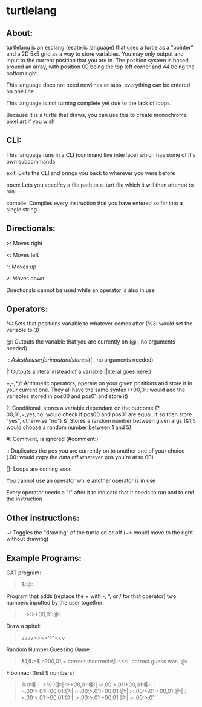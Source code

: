# turtlelang
## About:
turtlelang is an esolang (esoteric language) that uses a turtle as a "pointer" and a 2D 5x5 grid as a way to store variables. You may only output and input to the current position that you are in. The position system is based around an array, with position 00 being the top left corner and 44 being the bottom right.

This language does not need newlines or tabs, everything can be entered on one line

This language is not turning complete yet due to the lack of loops. 

Because it is a turtle that draws, you can use this to create monochrome pixel art if you wish

## CLI:
This language runs in a CLI (command line interface) which has some of it's own subcommands

exit: Exits the CLI and brings you back to wherever you were before

open: Lets you specifcy a file path to a .turt file which it will then attempt to run

compile: Compiles every instruction that you have entered so far into a single string

## Directionals:
\>: Moves right

<: Moves left

^: Moves up

v: Moves down

Directionals cannot be used while an operator is also in use

## Operators:
%: Sets that positions variable to whatever comes after (%3: would set the variable to 3)

@: Outputs the variable that you are currently on (@:, no arguments needed)

$: Asks the user for input and stores it ($:, no arguments needed)

|: Outputs a literal instead of a variable (|literal goes here:)

+,-,\*,/: Arithmetic operators, operate on your given positions and store it in your current one. They all have the same syntax (+00,01: would add the variables stored in pos00 and pos01 and store it)

?: Conditional, stores a variable dependant on the outcome (?00,01,=,yes,no: would check if pos00 and pos01 are equal, if so then store "yes", otherwise "no")
&: Stores a random number between given args (&1,5 would choose a random number between 1 and 5)

#: Comment, is ignored (#comment:)

.: Duplicates the pos you are currently on to another one of your choice (.00: would copy the data off whatever pos you're at to 00)

\[]: Loops are coming soon

You cannot use an operator while another operator is in use

Every operator needs a ":" after it to indicate that it needs to run and to end the instruction

## Other instructions:
~: Toggles the "drawing" of the turtle on or off (~> would move to the right without drawing)

## Example Programs:
CAT program:
>$:@:

Program that adds (replace the + with -, \*, or / for that operator) two numbers inputted by the user together:
>$:>$:>+00,01:@:

Draw a spiral:
>vvvv>>>>^^^<<v

Random Number Guessing Game:
>&1,5:>$:>?00,01,=,correct,incorrect:@:<<<| correct guess was :@:

Fibonnaci (first 9 numbers)
>%0:@:| :>%1:@:| :>+00,01:@:| :<.00:>.01:+00,01:@:| :<.00:>.01:+00,01:@:| :<.00:>.01:+00,01:@:| :<.00:>.01:+00,01:@:| :<.00:>.01:+00,01:@:| :<.00:>.01:+00,01:@:| :<.00:>.01:
